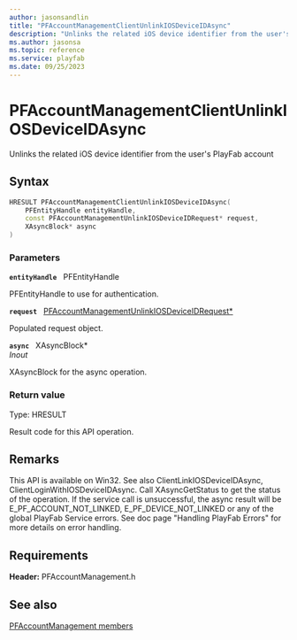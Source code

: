 ```yaml
---
author: jasonsandlin
title: "PFAccountManagementClientUnlinkIOSDeviceIDAsync"
description: "Unlinks the related iOS device identifier from the user's PlayFab account"
ms.author: jasonsa
ms.topic: reference
ms.service: playfab
ms.date: 09/25/2023
---
```


# PFAccountManagementClientUnlinkIOSDeviceIDAsync  

Unlinks the related iOS device identifier from the user's PlayFab account  

## Syntax  
  
```cpp
HRESULT PFAccountManagementClientUnlinkIOSDeviceIDAsync(  
    PFEntityHandle entityHandle,  
    const PFAccountManagementUnlinkIOSDeviceIDRequest* request,  
    XAsyncBlock* async  
)  
```  
  
### Parameters  
  
**`entityHandle`** &nbsp; PFEntityHandle  
  
PFEntityHandle to use for authentication.  
  
**`request`** &nbsp; [PFAccountManagementUnlinkIOSDeviceIDRequest*](../../pfaccountmanagementtypes/structs/pfaccountmanagementunlinkiosdeviceidrequest.md)  
  
Populated request object.  
  
**`async`** &nbsp; XAsyncBlock*  
*_Inout_*  
  
XAsyncBlock for the async operation.  
  
  
### Return value
Type: HRESULT
  
Result code for this API operation.
  
## Remarks  
  
This API is available on Win32. See also ClientLinkIOSDeviceIDAsync, ClientLoginWithIOSDeviceIDAsync. Call XAsyncGetStatus to get the status of the operation. If the service call is unsuccessful, the async result will be E_PF_ACCOUNT_NOT_LINKED, E_PF_DEVICE_NOT_LINKED or any of the global PlayFab Service errors. See doc page "Handling PlayFab Errors" for more details on error handling.
  
## Requirements  
  
**Header:** PFAccountManagement.h
  
## See also  
[PFAccountManagement members](../pfaccountmanagement_members.md)  

  
  
